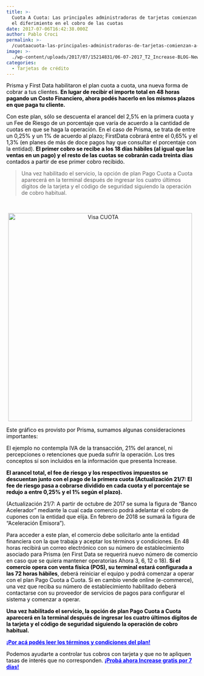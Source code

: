 ```yaml
---
title: >-
  Cuota A Cuota: Las principales administradoras de tarjetas comienzan a ofrecer
  el diferimiento en el cobro de las cuotas
date: 2017-07-06T16:42:38.000Z
author: Pablo Croci
permalink: >-
  /cuotaacuota-las-principales-administradoras-de-tarjetas-comienzan-a-ofrecer-el-diferimiento-en-el-cobro-de-las-cuotas/
image: >-
  ./wp-content/uploads/2017/07/15214831/06-07-2017_T2_Increase-BLOG-News-copy-4.jpg
categories:
  - Tarjetas de crédito
---
```

<span style="color: #000000;">Prisma y First Data habilitaron el plan cuota a cuota, una nueva forma de cobrar a tus clientes. <strong>En lugar de recibir el importe total en 48 horas pagando un Costo Financiero, ahora podés hacerlo en los mismos plazos en que paga tu cliente. </strong></span>

<span style="color: #000000;">Con este plan, sólo se descuenta el arancel del 2,5% en la primera cuota y un Fee de Riesgo de un porcentaje que varía de acuerdo a la cantidad de cuotas en que se haga la operación. En el caso de Prisma, se trata de entre un 0,25% y un 1% de acuerdo al plazo; FirstData cobrará entre el 0,65% y el 1,3% (en planes de más de doce pagos hay que consultar el porcentaje con la entidad). <strong>El primer cobro se recibe a los 18 días hábiles (al igual que las ventas en un pago) y el resto de las cuotas se cobrarán cada treinta días</strong> contados a partir de ese primer cobro recibido.</span>

> Una vez habilitado el servicio, la opción de plan Pago Cuota a Cuota aparecerá en la terminal después de ingresar los cuatro últimos dígitos de la tarjeta y el código de seguridad siguiendo la operación de cobro habitual.

&nbsp;

<img class=" size-full wp-image-582" style="width: 98%; text-align: center;" src="https://d1nzec96y7u1ro.cloudfront.net/wp-content/uploads/2017/07/Visa_CUOTA.jpg" alt="Visa CUOTA" width="894" height="549" srcset="https://d1nzec96y7u1ro.cloudfront.net/wp-content/uploads/2017/07/09155807/Visa_CUOTA.jpg 894w, https://d1nzec96y7u1ro.cloudfront.net/wp-content/uploads/2017/07/09155807/Visa_CUOTA-300x184.jpg 300w, https://d1nzec96y7u1ro.cloudfront.net/wp-content/uploads/2017/07/09155807/Visa_CUOTA-768x472.jpg 768w" sizes="(max-width: 894px) 100vw, 894px" /> 

<span style="color: #000000;">Este gráfico es provisto por Prisma, sumamos algunas consideraciones importantes:</span>

<span style="color: #000000;">El ejemplo no contempla IVA de la transacción, 21% del arancel, ni percepciones o retenciones que pueda sufrir la operación. Los tres conceptos sí son incluidos en la información que presenta Increase.</span>

**<span style="color: #000000;">El arancel total, el fee de riesgo y los respectivos impuestos se descuentan junto con el pago de la primera cuota (Actualización 21/7: El fee de riesgo pasa a cobrarse dividido en cada cuota y el porcentaje se redujo a entre 0,25% y el 1% según el plazo).</span>**

<span style="color: #000000;">(Actualización 21/7: A partir de octubre de 2017 se suma la figura de &#8220;Banco Acelerador&#8221; mediante la cual cada comercio podrá adelantar el cobro de cupones con la entidad que elija. En febrero de 2018 se sumará la figura de &#8220;Aceleración Emisora&#8221;).</span>

<span style="color: #000000;">Para acceder a este plan, el comercio debe solicitarlo ante la entidad financiera con la que trabaja y aceptar los términos y condiciones. En 48 horas recibirá un correo electrónico con su número de establecimiento asociado para Prisma (en First Data se requerirá nuevo número de comercio en caso que se quiera mantener operatorias Ahora 3, 6, 12 o 18). <strong>Si el comercio opera con venta física (POS), su terminal estará configurada a las 72 horas hábiles</strong>, deberá reiniciar el equipo y podrá comenzar a operar con el plan Pago Cuota a Cuota. Si en cambio vende online (e-commerce), una vez que reciba su número de establecimiento habilitado deberá contactarse con su proveedor de servicios de pagos para configurar el sistema y comenzar a operar.</span>

**<span style="color: #000000;">Una vez habilitado el servicio, la opción de plan Pago Cuota a Cuota aparecerá en la terminal después de ingresar los cuatro últimos dígitos de la tarjeta y el código de seguridad siguiendo la operación de cobro habitual.</span>**

**<span style="color: #0000ff;"><a style="color: #0000ff;" href="http://www.visa.com.ar/downloads/pdfs/establecimientos/terminos-y-condiciones_pago-cuota-cuota.pdf">¡Por acá podés leer los términos y condiciones del plan!</a></span>**

<span style="color: #000000;">Podemos ayudarte a controlar tus cobros con tarjeta y que no te apliquen tasas de interés que no corresponden. <strong><span style="color: #0000ff;"><a style="color: #0000ff;" href="http://www.increasecard.com">¡Probá ahora Increase gratis por 7 días!</a></span></strong></span>
